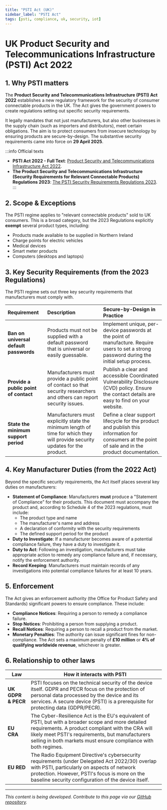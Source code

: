 ```yaml
---
title: "PSTI Act (UK)"
sidebar_label: "PSTI Act"
tags: [psti, compliance, uk, security, iot]
---
```

# UK Product Security and Telecommunications Infrastructure (PSTI) Act 2022

## 1. Why PSTI matters

The **Product Security and Telecommunications Infrastructure (PSTI) Act 2022** establishes a new regulatory framework for the security of consumer connectable products in the UK. The Act gives the government powers to create regulations setting out specific security requirements.

It legally mandates that not just manufacturers, but also other businesses in the supply chain (such as importers and distributors), meet certain obligations. The aim is to protect consumers from insecure technology by ensuring products are secure-by-design. The substantive security requirements came into force on **29 April 2025**.

:::info Official texts
- **PSTI Act 2022 - Full Text**: [Product Security and Telecommunications Infrastructure Act 2022][psti_act_2022].
- **The Product Security and Telecommunications Infrastructure (Security Requirements for Relevant Connectable Products) Regulations 2023**: [The PSTI Security Requirements Regulations 2023][psti_regs_2023].
:::

## 2. Scope & Exceptions

The PSTI regime applies to "relevant connectable products" sold to UK consumers. This is a broad category, but the 2023 Regulations explicitly **exempt** several product types, including:
*   Products made available to be supplied in Northern Ireland
*   Charge points for electric vehicles
*   Medical devices
*   Smart meter products
*   Computers (desktops and laptops)

## 3. Key Security Requirements (from the 2023 Regulations)

The PSTI regime sets out three key security requirements that manufacturers must comply with.

| Requirement | Description | Secure-by-Design in Practice |
| :--- | :--- | :--- |
| **Ban on universal default passwords** | Products must not be supplied with a default password that is universal or easily guessable. | Implement unique, per-device passwords at the point of manufacture. Require users to set a strong password during the initial setup process. |
| **Provide a public point of contact** | Manufacturers must provide a public point of contact so that security researchers and others can report security issues. | Publish a clear and accessible Coordinated Vulnerability Disclosure (CVD) policy. Ensure the contact details are easy to find on your website. |
| **State the minimum support period** | Manufacturers must explicitly state the minimum length of time for which they will provide security updates for the product. | Define a clear support lifecycle for the product and publish this information for consumers at the point of sale and in the product documentation. |

## 4. Key Manufacturer Duties (from the 2022 Act)

Beyond the specific security requirements, the Act itself places several key duties on manufacturers:

- **Statement of Compliance**: Manufacturers **must** produce a "Statement of Compliance" for their products. This document must accompany the product and, according to Schedule 4 of the 2023 regulations, must include:
    - The product type and name
    - The manufacturer's name and address
    - A declaration of conformity with the security requirements
    - The defined support period for the product
- **Duty to Investigate**: If a manufacturer becomes aware of a potential compliance failure, they have a duty to investigate it.
- **Duty to Act**: Following an investigation, manufacturers must take appropriate action to remedy any compliance failure and, if necessary, notify the enforcement authority.
- **Record Keeping**: Manufacturers must maintain records of any investigations into potential compliance failures for at least 10 years.

## 5. Enforcement

The Act gives an enforcement authority (the Office for Product Safety and Standards) significant powers to ensure compliance. These include:

- **Compliance Notices**: Requiring a person to remedy a compliance failure.
- **Stop Notices**: Prohibiting a person from supplying a product.
- **Recall Notices**: Requiring a person to recall a product from the market.
- **Monetary Penalties**: The authority can issue significant fines for non-compliance. The Act sets a maximum penalty of **£10 million** or **4% of qualifying worldwide revenue**, whichever is greater.

## 6. Relationship to other laws

| Law | How it interacts with PSTI |
|-----|----------------------------|
| **UK GDPR & PECR** | PSTI focuses on the technical security of the device itself. GDPR and PECR focus on the protection of personal data processed by the device and its services. A secure device (PSTI) is a prerequisite for protecting data (GDPR/PECR). |
| **EU CRA** | The Cyber-Resilience Act is the EU's equivalent of PSTI, but with a broader scope and more detailed requirements. A product compliant with the CRA will likely meet PSTI's requirements, but manufacturers selling in both markets must ensure compliance with both regimes. |
| **EU RED** | The Radio Equipment Directive's cybersecurity requirements (under Delegated Act 2022/30) overlap with PSTI, particularly on aspects of network protection. However, PSTI's focus is more on the baseline security configuration of the device itself. |

---

*This content is being developed. Contribute to this page via our [GitHub repository](https://github.com/sbd-community/handbook).*

[psti_act_2022]: https://www.legislation.gov.uk/ukpga/2022/46/contents
[psti_regs_2023]: https://www.legislation.gov.uk/uksi/2023/1007/contents 